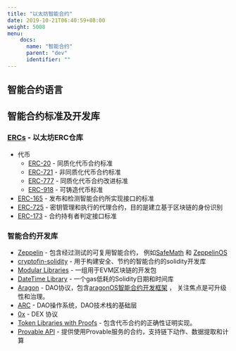 ```yaml
---
title: "以太坊智能合约"
date: 2019-10-21T06:40:59+08:00
weight: 5008
menu:
    docs:
      name: "智能合约"
      parent: "dev"
      identifier: ""
---
```


## 智能合约语言


## 智能合约标准及开发库

### [ERCs](https://eips.ethereum.org/erc) - 以太坊ERC仓库

- 代币
  - [ERC-20](https://eips.ethereum.org/EIPS/eip-20) - 同质化代币合约标准
  - [ERC-721](https://github.com/ethereum/eips/issues/721) - 非同质化代币合约标准
  - [ERC-777](https://eips.ethereum.org/EIPS/eip-777) - 同质化代币合约改进标准
  - [ERC-918](https://eips.ethereum.org/EIPS/eip-918) - 可铸造代币标准
- [ERC-165](https://eips.ethereum.org/EIPS/eip-165) - 发布和检测智能合约所实现接口的标准
- [ERC-725](https://eips.ethereum.org/EIPS/eip-725) - 密钥管理和执行的代理合约，目的是建立基于区块链的身份识别
- [ERC-173](https://eips.ethereum.org/EIPS/eip-173) - 合约持有者判定接口标准

### 智能合约开发库

- [Zeppelin](https://github.com/OpenZeppelin/openzeppelin-solidity) - 包含经过测试的可复用智能合约， 例如[SafeMath](https://openzeppelin.org/api/docs/math_SafeMath.html) 和 [ZeppelinOS](https://github.com/zeppelinos/zos)
- [cryptofin-solidity](https://github.com/cryptofinlabs/cryptofin-solidity) - 用于构建安全、节约的智能合约的solidity开发库
- [Modular Libraries](https://github.com/Modular-Network/ethereum-libraries) - 一组用于EVM区块链的开发包
- [DateTime Library](https://github.com/bokkypoobah/BokkyPooBahsDateTimeLibrary) - 一个gas低耗的Solidity日期和时间库
- [Aragon](https://github.com/aragon/aragon) - DAO协议，包含[aragonOS智能合约开发框架](https://github.com/aragon/aragonOS) ， 关注焦点是可升级性和治理。
- [ARC](https://github.com/daostack/arc) - DAO操作系统，DAO技术栈的基础层
- [0x](https://github.com/0xProject) - DEX 协议
- [Token Libraries with Proofs](https://github.com/sec-bit/tokenlibs-with-proofs) - 包含代币合约的正确性证明实现。
- [Provable API](https://github.com/provable-things/ethereum-api) - 提供使用Provable服务的合约，支持链下动作、数据提取和计算